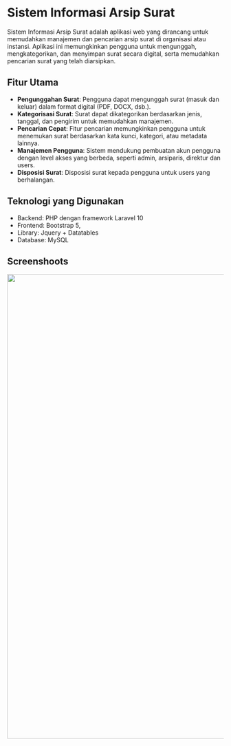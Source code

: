 # Sistem Informasi Arsip Surat

Sistem Informasi Arsip Surat adalah aplikasi web yang dirancang untuk memudahkan manajemen dan pencarian arsip surat di organisasi atau instansi. Aplikasi ini memungkinkan pengguna untuk mengunggah, mengkategorikan, dan menyimpan surat secara digital, serta memudahkan pencarian surat yang telah diarsipkan.

## Fitur Utama

- **Pengunggahan Surat**: Pengguna dapat mengunggah surat (masuk dan keluar) dalam format digital (PDF, DOCX, dsb.).
- **Kategorisasi Surat**: Surat dapat dikategorikan berdasarkan jenis, tanggal, dan pengirim untuk memudahkan manajemen.
- **Pencarian Cepat**: Fitur pencarian memungkinkan pengguna untuk menemukan surat berdasarkan kata kunci, kategori, atau metadata lainnya.
- **Manajemen Pengguna**: Sistem mendukung pembuatan akun pengguna dengan level akses yang berbeda, seperti admin, arsiparis, direktur dan users.
- **Disposisi Surat**: Disposisi surat kepada pengguna untuk users yang berhalangan.

## Teknologi yang Digunakan

- Backend: PHP dengan framework Laravel 10
- Frontend: Bootstrap 5,
- Library: Jquery + Datatables
- Database: MySQL

## Screenshoots 

<img src="https://i.postimg.cc/44M6PgYz/image.png" width="1080">


